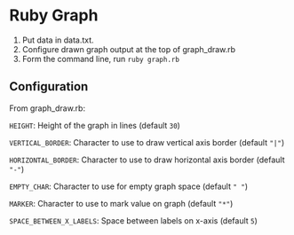 # Ruby Graph

1. Put data in data.txt.
2. Configure drawn graph output at the top of graph_draw.rb
3. Form the command line, run `ruby graph.rb`

## Configuration

From graph_draw.rb:

`HEIGHT`: Height of the graph in lines (default `30`)

`VERTICAL_BORDER`: Character to use to draw vertical axis border
(default `"|"`)

`HORIZONTAL_BORDER`: Character to use to draw horizontal axis border
(default `"-"`)

`EMPTY_CHAR`: Character to use for empty graph space (default `" "`)

`MARKER`: Character to use to mark value on graph (default `"*"`)

`SPACE_BETWEEN_X_LABELS`: Space between labels on x-axis (default `5`)

